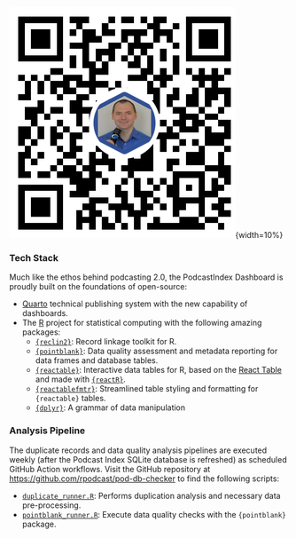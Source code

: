 ![[rpodcast@getalby.com](https://getalby.com/p/rpodcast)](assets/img/lightning_qr_code.png){width=10%}

<h3>Tech Stack</h3>

Much like the ethos behind podcasting 2.0, the PodcastIndex Dashboard is proudly built on the foundations of open-source:

* [Quarto](https://quarto.org) technical publishing system with the new capability of dashboards.
* The [R](https://r-project.org) project for statistical computing with the following amazing packages:
    + [`{reclin2}`](https://github.com/djvanderlaan/reclin2): Record linkage toolkit for R.
    + [`{pointblank}`](https://rstudio.github.io/pointblank/): Data quality assessment and metadata reporting for data frames and database tables. 
    + [`{reactable}`](https://glin.github.io/reactable/index.html): Interactive data tables for R, based on the [React Table](https://github.com/tanstack/table/tree/v7) and made with [`{reactR}`](https://github.com/react-R/reactR).
    + [`{reactablefmtr}`](https://kcuilla.github.io/reactablefmtr/index.html): Streamlined table styling and formatting for `{reactable}` tables.
    + [`{dplyr}`](https://dplyr.tidyverse.org/): A grammar of data manipulation

<h3>Analysis Pipeline</h3>

The duplicate records and data quality analysis pipelines are executed weekly (after the Podcast Index SQLite database is refreshed) as scheduled GitHub Action workflows. Visit the GitHub repository at <https://github.com/rpodcast/pod-db-checker> to find the following scripts:

* [`duplicate_runner.R`](https://github.com/rpodcast/pod-db-checker/blob/main/duplicate_runner.R): Performs duplication analysis and necessary data pre-processing.
* [`pointblank_runner.R`](https://github.com/rpodcast/pod-db-checker/blob/main/pointblank_runner.R): Execute data quality checks with the `{pointblank}` package.

